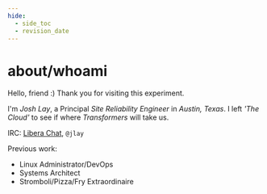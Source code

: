 ```yaml
---
hide:
  - side_toc
  - revision_date
---
```

# about/whoami

Hello, friend :) Thank you for visiting this experiment.

I'm *Josh Lay*, a Principal *Site Reliability Engineer* in *Austin, Texas*.
I left *'The Cloud'* to see if where *Transformers* will take us.

IRC: [Libera Chat](https://libera.chat/), `@jlay`

Previous work:

* Linux Administrator/DevOps
* Systems Architect
* Stromboli/Pizza/Fry Extraordinaire
